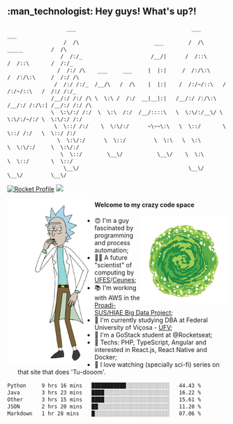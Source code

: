 
<h2> :man_technologist: Hey guys! What's up?!</h2>
                                                                         
```text
                   ___                                     ___                         ___     
                  /  /\                        ___        /  /\         _____         /  /\    
                 /  /:/_                      /__/|      /  /::\       /  /::\       /  /:/_   
                /  /:/ /\    ___     ___     |  |:|     /  /:/\:\     /  /:/\:\     /  /:/ /\  
               /  /:/ /:/_  /__/\   /  /\    |  |:|    /  /:/~/::\   /  /:/~/::\   /  /:/ /:/_ 
              /__/:/ /:/ /\ \  \:\ /  /:/  __|__|:|   /__/:/ /:/\:\ /__/:/ /:/\:| /__/:/ /:/ /\
              \  \:\/:/ /:/  \  \:\  /:/  /__/::::\   \  \:\/:/__\/ \  \:\/:/~/:/ \  \:\/:/ /:/
               \  \::/ /:/    \  \:\/:/      ~\~~\:\   \  \::/       \  \::/ /:/   \  \::/ /:/ 
                \  \:\/:/      \  \::/         \  \:\   \  \:\        \  \:\/:/     \  \:\/:/  
                 \  \::/        \__\/           \__\/    \  \:\        \  \::/       \  \::/   
                  \__\/                                   \__\/         \__\/         \__\/    

```

[![Rocket Profile](https://img.shields.io/static/v1?label=Rocketseat&message=Profile&colorA=purple&color=black&logo=Rocket&logoColor=white)](https://app.rocketseat.com.br/me/elyabe)
<a href="https://www.linkedin.com/in/elyabe/"><img src="https://img.shields.io/badge/LinkedIn-informational?logo=linkedin"/></a>

<img align='left' src="https://raw.githubusercontent.com/Elyabe/Elyabe/master/images/rick-dancing.gif" width='200'>

                       
#### Welcome to my crazy code space 
<img align='right' src="https://raw.githubusercontent.com/Elyabe/elyabe/master/images/portal-3.gif" width='200'>

- :heart_eyes: I'm a guy fascinated by programming and process automation; 
- :office_worker: A future "scientist" of computing by [UFES](http://ufes.br)/[Ceunes](http://ceunes.ufes.br);
- :books: I'm working with AWS in the [Proadi-SUS/HIAE Big Data Project](https://hospitais.proadi-sus.org.br/projetos/24/big-data);
- :memo: I'm currently studying DBA at Federal University of Viçosa - [UFV](http://ufv.br);
- :rocket: I'm a GoStack student at @Rocketseat;
- :green_heart: Techs: PHP, TypeScript, Angular and interested in  React.js, React Native and Docker;
- :movie_camera: I love watching (specially sci-fi) series on that site that does 'Tu-dooom'.

<!--START_SECTION:waka-->
```text
Python     9 hrs 16 mins   ███████████░░░░░░░░░░░░░░   44.43 % 
Java       3 hrs 23 mins   ████░░░░░░░░░░░░░░░░░░░░░   16.22 % 
Other      3 hrs 15 mins   ████░░░░░░░░░░░░░░░░░░░░░   15.61 % 
JSON       2 hrs 20 mins   ██░░░░░░░░░░░░░░░░░░░░░░░   11.20 % 
Markdown   1 hr 28 mins    █░░░░░░░░░░░░░░░░░░░░░░░░   07.06 %
```
<!--END_SECTION:waka-->